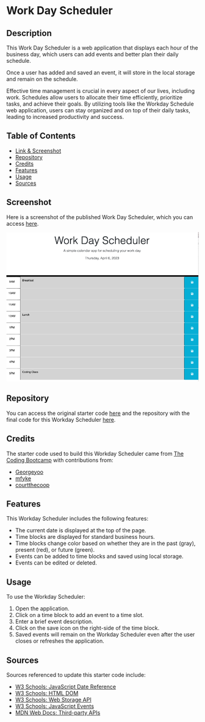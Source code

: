 # Work Day Scheduler
## Description

This Work Day Scheduler is a web application that displays each hour of the business day, which users can add events and better plan their daily schedule.

Once a user has added and saved an event, it will store in the local storage and remain on the schedule.

Effective time management is crucial in every aspect of our lives, including work. Schedules allow users to allocate their time efficiently, prioritize tasks, and achieve their goals. By utilizing tools like the Workday Schedule web application, users can stay organized and on top of their daily tasks, leading to increased productivity and success.

## Table of Contents
* <a href="https://github.com/MCunha17/work-day-scheduler/blob/main/README.md#screenshot">Link & Screenshot</a>
* <a href="https://github.com/MCunha17/work-day-scheduler/blob/main/README.md#repository">Repository</a>
* <a href="https://github.com/MCunha17/work-day-scheduler/blob/main/README.md#credits">Credits</a>
* <a href="https://github.com/MCunha17/work-day-scheduler/blob/main/README.md#features">Features</a>
* <a href="https://github.com/MCunha17/work-day-scheduler/blob/main/README.md#features">Usage</a>
* <a href="https://github.com/MCunha17/work-day-scheduler/blob/main/README.md#sources">Sources</a>

## Screenshot
Here is a screenshot of the published Work Day Scheduler, which you can access <a href="https://mcunha17.github.io/work-day-scheduler/">here</a>.

![Screenshot of Published Work Day Scheduler](/assets/images/workday-scheduler-screenshot.png)

## Repository
 You can access the original starter code <a href="https://github.com/coding-boot-camp/crispy-octo-meme">here</a> and the repository with the final code for this Workday Scheduler <a href="https://github.com/MCunha17/work-day-scheduler">here</a>.

## Credits
The starter code used to build this Workday Scheduler came from <a href="https://github.com/coding-boot-camp">The Coding Bootcamp</a> with contributions from:
* <a href="https://github.com/Georgeyoo">Georgeyoo</a>
* <a href="https://github.com/mfyke">mfyke</a>
* <a href="https://github.com/courtthecoop">courtthecoop</a>

## Features
This Workday Scheduler includes the following features:
* The current date is displayed at the top of the page.
* Time blocks are displayed for standard business hours.
* Time blocks change color based on whether they are in the past (gray), present (red), or future (green).
* Events can be added to time blocks and saved using local storage.
* Events can be edited or deleted.

## Usage
To use the Workday Scheduler:
1. Open the application.
2. Click on a time block to add an event to a time slot.
3. Enter a brief event description.
4. Click on the save icon on the right-side of the time block.
5. Saved events will remain on the Workday Scheduler even after the user closes or refreshes the application.

## Sources
Sources referenced to update this starter code include:
* <a href="https://www.w3schools.com/jsref/jsref_obj_date.asp">W3 Schools: JavaScript Date Reference</a>
* <a href="https://www.w3schools.com/js/js_htmldom.asp">W3 Schools: HTML DOM</a>
* <a href="https://www.w3schools.com/js/js_api_web_storage.asp">W3 Schools: Web Storage API</a>
* <a href="https://www.w3schools.com/js/js_events.asp">W3 Schools: JavaScript Events</a>
* <a href="https://developer.mozilla.org/en-US/docs/Learn/JavaScript/Client-side_web_APIs/Third_party_APIs">MDN Web Docs: Third-party APIs</a>